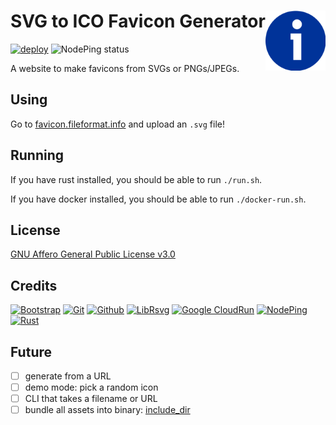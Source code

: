 # SVG to ICO Favicon Generator [<img alt="Logo for favicon-rs" src="static/favicon.svg" height="96" align="right"/>](https://favicon.fileformat.info/)

[![deploy](https://github.com/FileFormatInfo/favicon-rs/actions/workflows/gcr-deploy.yaml/badge.svg)](https://github.com/FileFormatInfo/favicon-rs/actions/workflows/gcr-deploy.yaml)
![NodePing status](https://img.shields.io/nodeping/status/q9lw86hq-xgwb-40h3-8pqc-1ezfqcshnttq)

A website to make favicons from SVGs or PNGs/JPEGs.

## Using

Go to [favicon.fileformat.info](https://favicon.fileformat.info/) and upload an `.svg` file!

## Running

If you have rust installed, you should be able to run `./run.sh`.

If you have docker installed, you should be able to run `./docker-run.sh`.

## License

[GNU Affero General Public License v3.0](LICENSE.txt)

## Credits

[![Bootstrap](https://www.vectorlogo.zone/logos/getbootstrap/getbootstrap-ar21.svg)](https://getbootstrap.com/ "HTML/CSS Framework")
[![Git](https://www.vectorlogo.zone/logos/git-scm/git-scm-ar21.svg)](https://git-scm.com/ "Version control")
[![Github](https://www.vectorlogo.zone/logos/github/github-ar21.svg)](https://github.com/ "Code hosting")
[![LibRsvg](https://www.vectorlogo.zone/logos/gnome/gnome-ar21.svg)](https://gitlab.gnome.org/GNOME/librsvg "SVG processing library")
[![Google CloudRun](https://www.vectorlogo.zone/logos/google_cloud_run/google_cloud_run-ar21.svg)](https://cloud.google.com/run/ "Hosting")
[![NodePing](https://www.vectorlogo.zone/logos/nodeping/nodeping-ar21.svg)](https://nodeping.com?rid=201109281250J5K3P "Uptime monitoring")
[![Rust](https://www.vectorlogo.zone/logos/rust-lang/rust-lang-ar21.svg)](https://www.rust-lang.org/?utm_source=vectorlogozone&utm_medium=referrer "Programming language")

## Future 

- [ ] generate from a URL
- [ ] demo mode: pick a random icon
- [ ] CLI that takes a filename or URL
- [ ] bundle all assets into binary: [include_dir](https://crates.io/crates/include_dir)